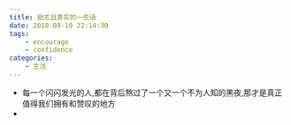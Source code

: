 ```yaml
---
title: 励志且真实的一些话
date: 2018-08-10 22:14:30
tags:
    - encourage
    - confidence
categories:
    - 生活
---
```


- 每一个闪闪发光的人,都在背后熬过了一个又一个不为人知的黑夜,那才是真正值得我们拥有和赞叹的地方
- 


